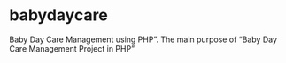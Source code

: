 # babydaycare
Baby Day Care Management using PHP”. The main purpose of “Baby Day Care Management Project in PHP” 
